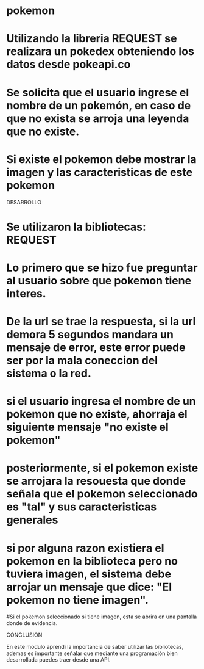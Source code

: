 # pokemon

# Utilizando la libreria REQUEST se realizara un pokedex obteniendo los datos desde pokeapi.co
# Se solicita que el usuario ingrese el nombre de un pokemón, en caso de que no exista se arroja una leyenda que no existe.
# Si existe el pokemon debe mostrar la imagen y las caracteristicas de este pokemon

DESARROLLO

# Se utilizaron la bibliotecas: REQUEST
# Lo primero que se hizo fue preguntar al usuario sobre que pokemon tiene interes.
# De la url se trae la respuesta, si la url demora 5 segundos mandara un mensaje de error, este error puede ser por la mala coneccion del sistema o la red.
# si el usuario ingresa el nombre de un pokemon que no existe, ahorraja el siguiente mensaje "no existe el pokemon"
# posteriormente, si el pokemon existe se arrojara la resouesta que donde señala que el pokemon seleccionado es "tal" y sus caracteristicas generales
# si por alguna razon existiera el pokemon en la biblioteca pero no tuviera imagen, el sistema debe arrojar un mensaje que dice: "El pokemon no tiene  imagen".
#Si el pokemon seleccionado si tiene imagen, esta se abrira en una pantalla donde de evidencia.


CONCLUSION

En este modulo aprendi la importancia de saber utilizar las bibliotecas, ademas es importante señalar que mediante una programación bien desarrollada puedes traer desde una API.
